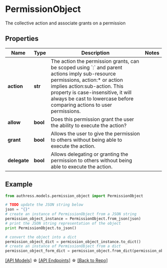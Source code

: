 # PermissionObject

The collective action and associate grants on a permission

## Properties
Name | Type | Description | Notes
------------ | ------------- | ------------- | -------------
**action** | **str** | The action the permission grants, can be scoped using &#x60;:&#x60; and parent actions imply sub-resource permissions, action:* or action implies action:sub-action. This property is case-insensitive, it will always be cast to lowercase before comparing actions to user permissions. |
**allow** | **bool** | Does this permission grant the user the ability to execute the action? |
**grant** | **bool** | Allows the user to give the permission to others without being able to execute the action. |
**delegate** | **bool** | Allows delegating or granting the permission to others without being able to execute the action. |

## Example

```python
from authress.models.permission_object import PermissionObject

# TODO update the JSON string below
json = "{}"
# create an instance of PermissionObject from a JSON string
permission_object_instance = PermissionObject.from_json(json)
# print the JSON string representation of the object
print PermissionObject.to_json()

# convert the object into a dict
permission_object_dict = permission_object_instance.to_dict()
# create an instance of PermissionObject from a dict
permission_object_form_dict = permission_object.from_dict(permission_object_dict)
```
[[API Models]](./README.md#documentation-for-models) ☆ [[API Endpoints]](./README.md#documentation-for-api-endpoints) ☆ [[Back to Repo]](../README.md)



